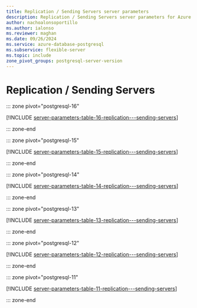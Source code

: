 ```yaml
---
title: Replication / Sending Servers server parameters
description: Replication / Sending Servers server parameters for Azure Database for PostgreSQL - Flexible Server.
author: nachoalonsoportillo
ms.author: ialonso
ms.reviewer: maghan
ms.date: 09/26/2024
ms.service: azure-database-postgresql
ms.subservice: flexible-server
ms.topic: include
zone_pivot_groups: postgresql-server-version
---
```

# Replication / Sending Servers


::: zone pivot="postgresql-16"

[!INCLUDE [server-parameters-table-16-replication---sending-servers](./includes/server-parameters-table-16-replication---sending-servers.md)]

::: zone-end


::: zone pivot="postgresql-15"

[!INCLUDE [server-parameters-table-15-replication---sending-servers](./includes/server-parameters-table-15-replication---sending-servers.md)]

::: zone-end


::: zone pivot="postgresql-14"

[!INCLUDE [server-parameters-table-14-replication---sending-servers](./includes/server-parameters-table-14-replication---sending-servers.md)]

::: zone-end


::: zone pivot="postgresql-13"

[!INCLUDE [server-parameters-table-13-replication---sending-servers](./includes/server-parameters-table-13-replication---sending-servers.md)]

::: zone-end


::: zone pivot="postgresql-12"

[!INCLUDE [server-parameters-table-12-replication---sending-servers](./includes/server-parameters-table-12-replication---sending-servers.md)]

::: zone-end


::: zone pivot="postgresql-11"

[!INCLUDE [server-parameters-table-11-replication---sending-servers](./includes/server-parameters-table-11-replication---sending-servers.md)]

::: zone-end



